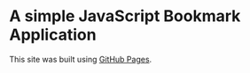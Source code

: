 # A simple JavaScript Bookmark Application

This site was built using [GitHub Pages](https://pages.github.com/).
